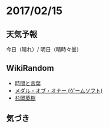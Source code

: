 # 2017/02/15

## 天気予報

今日（晴れ）/ 明日（晴時々曇）

## WikiRandom

* [時間と言葉](https://ja.wikipedia.org/wiki/%E6%99%82%E9%96%93%E3%81%A8%E8%A8%80%E8%91%89)
* [メダル・オブ・オナー (ゲームソフト)](https://ja.wikipedia.org/wiki/%E3%83%A1%E3%83%80%E3%83%AB%E3%83%BB%E3%82%AA%E3%83%96%E3%83%BB%E3%82%AA%E3%83%8A%E3%83%BC_%28%E3%82%B2%E3%83%BC%E3%83%A0%E3%82%BD%E3%83%95%E3%83%88%29)
* [杉岡英樹](https://ja.wikipedia.org/wiki/%E6%9D%89%E5%B2%A1%E8%8B%B1%E6%A8%B9)

## 気づき

